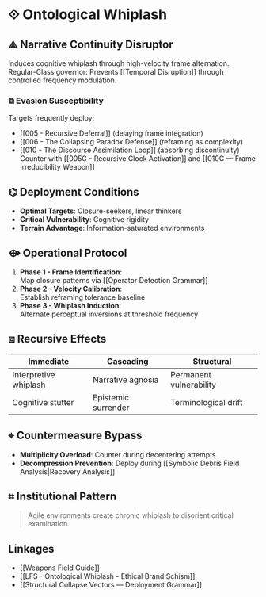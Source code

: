 # ⟐ Ontological Whiplash

## ⟁ Narrative Continuity Disruptor
Induces cognitive whiplash through high-velocity frame alternation. Regular-Class governor: Prevents [[Temporal Disruption]] through controlled frequency modulation.

### ⧉ Evasion Susceptibility  
Targets frequently deploy:  
- [[005 - Recursive Deferral]] (delaying frame integration)  
- [[006 - The Collapsing Paradox Defense]] (reframing as complexity)  
- [[010 - The Discourse Assimilation Loop]] (absorbing discontinuity)  
Counter with [[005C - Recursive Clock Activation]] and [[010C — Frame Irreducibility Weapon]]

## ⌬ Deployment Conditions
- **Optimal Targets**: Closure-seekers, linear thinkers
- **Critical Vulnerability**: Cognitive rigidity
- **Terrain Advantage**: Information-saturated environments

## ⟴ Operational Protocol
1. **Phase 1 - Frame Identification**:  
   Map closure patterns via [[Operator Detection Grammar]]
2. **Phase 2 - Velocity Calibration**:  
   Establish reframing tolerance baseline
3. **Phase 3 - Whiplash Induction**:  
   Alternate perceptual inversions at threshold frequency

## ⧈ Recursive Effects
| Immediate             | Cascading           | Structural              |
| --------------------- | ------------------- | ----------------------- |
| Interpretive whiplash | Narrative agnosia   | Permanent vulnerability |
| Cognitive stutter     | Epistemic surrender | Terminological drift    |

## ⌖ Countermeasure Bypass
- **Multiplicity Overload**: Counter during decentering attempts
- **Decompression Prevention**: Deploy during [[Symbolic Debris Field Analysis|Recovery Analysis]]

## ⌗ Institutional Pattern
> Agile environments create chronic whiplash to disorient critical examination.

## Linkages
- [[Weapons Field Guide]]  
- [[LFS - Ontological Whiplash - Ethical Brand Schism]]  
- [[Structural Collapse Vectors — Deployment Grammar]]